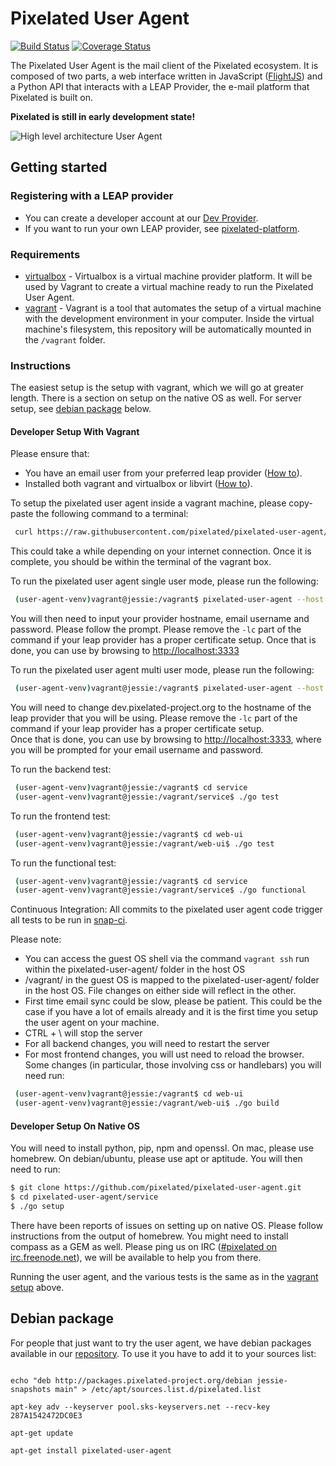 Pixelated User Agent
====================

[![Build Status](https://snap-ci.com/pixelated/pixelated-user-agent/branch/master/build_image)](https://snap-ci.com/pixelated/pixelated-user-agent/branch/master) [
![Coverage Status](https://coveralls.io/repos/pixelated/pixelated-user-agent/badge.svg?branch=master)](https://coveralls.io/r/pixelated/pixelated-user-agent?branch=master)

The Pixelated User Agent is the mail client of the Pixelated ecosystem. It is composed of two parts, a web interface written in JavaScript ([FlightJS](https://flightjs.github.io/)) and a Python API that interacts with a LEAP Provider, the e-mail platform that Pixelated is built on.

**Pixelated is still in early development state!**

![High level architecture User Agent](https://pixelated-project.org/assets/images/pixelated-user-agent.png)



## Getting started

### Registering with a LEAP provider
  * You can create a developer account at our [Dev Provider](https://dev.pixelated-project.org/).
  * If you want to run your own LEAP provider, see [pixelated-platform](https://github.com/pixelated-project/pixelated-platform).

### Requirements

  * [virtualbox](https://www.virtualbox.org/wiki/Downloads) - Virtualbox is a virtual machine provider platform. It will be used by Vagrant to create a virtual machine ready to run the Pixelated User Agent.
  * [vagrant](https://www.vagrantup.com/downloads.html) - Vagrant is a tool that automates the setup of a virtual machine with the development environment in your computer. Inside the virtual machine's filesystem, this repository will be automatically mounted in the `/vagrant` folder.

### Instructions
The easiest setup is the setup with vagrant, which we will go at greater length. There is a section on setup on the native OS as well.
For server setup, see [debian package](#debian-package) below.


#### Developer Setup With Vagrant
Please ensure that:
  * You have an email user from your preferred leap provider ([How to](#registering-with-a-leap-provider)).
  * Installed both vagrant and virtualbox or libvirt ([How to](#requirements)).
  
To setup the pixelated user agent inside a vagrant machine, please copy-paste the following command to a terminal:

```bash
 curl https://raw.githubusercontent.com/pixelated/pixelated-user-agent/master/vagrant_setup.sh | sh
```

This could take a while depending on your internet connection.
Once it is complete, you should be within the terminal of the vagrant box.

To run the pixelated user agent single user mode, please run the following:

```bash
 (user-agent-venv)vagrant@jessie:/vagrant$ pixelated-user-agent --host 0.0.0.0 -lc /vagrant/service/pixelated/certificates/dev.pixelated-project.org.ca.crt
```
You will then need to input your provider hostname, email username and password. Please follow the prompt. Please remove the `-lc` part of the command if your leap provider has a proper certificate setup.
Once that is done, you can use by browsing to [http://localhost:3333](http://localhost:3333)
 
To run the pixelated user agent multi user mode, please run the following:
```bash
 (user-agent-venv)vagrant@jessie:/vagrant$ pixelated-user-agent --host 0.0.0.0 -lc /vagrant/service/pixelated/certificates/dev.pixelated-project.org.ca.crt --multi-user --provider='dev.pixelated-project.org'
```
You will need to change dev.pixelated-project.org to the hostname of the leap provider that you will be using. Please remove the `-lc` part of the command if your leap provider has a proper certificate setup.   
Once that is done, you can use by browsing to [http://localhost:3333](http://localhost:3333), where you will be prompted for your email username and password.
 
To run the backend test:

```bash
 (user-agent-venv)vagrant@jessie:/vagrant$ cd service
 (user-agent-venv)vagrant@jessie:/vagrant/service$ ./go test 
```

To run the frontend test:

```bash
 (user-agent-venv)vagrant@jessie:/vagrant$ cd web-ui
 (user-agent-venv)vagrant@jessie:/vagrant/web-ui$ ./go test 
```

To run the functional test:

```bash
 (user-agent-venv)vagrant@jessie:/vagrant$ cd service
 (user-agent-venv)vagrant@jessie:/vagrant/service$ ./go functional 
```

Continuous Integration:
All commits to the pixelated user agent code trigger all tests to be run in [snap-ci](https://snap-ci.com/pixelated/pixelated-user-agent/branch/master).

Please note:
* You can access the guest OS shell via the command `vagrant ssh` run within the pixelated-user-agent/ folder in the host OS
* /vagrant/ in the guest OS is mapped to the pixelated-user-agent/ folder in the host OS. File changes on either side will reflect in the other.
* First time email sync could be slow, please be patient. This could be the case if you have a lot of emails already and it is the first time you setup the user agent on your machine.
* CTRL + \ will stop the server
* For all backend changes, you will need to restart the server
* For most frontend changes, you will ust need to reload the browser. Some changes (in particular, those involving css or handlebars) you will need run:
```bash
 (user-agent-venv)vagrant@jessie:/vagrant$ cd web-ui
 (user-agent-venv)vagrant@jessie:/vagrant/web-ui$ ./go build 
```
#### Developer Setup On Native OS
You will need to install python, pip, npm and openssl. On mac, please use homebrew. On debian/ubuntu, please use apt or aptitude.
You will then need to run:

```bash
$ git clone https://github.com/pixelated/pixelated-user-agent.git
$ cd pixelated-user-agent/service
$ ./go setup
```

There have been reports of issues on setting up on native OS. Please follow instructions from the output of homebrew. You might need to install compass as a GEM as well.
Please ping us on IRC ([#pixelated on irc.freenode.net](irc://irc.freenode.net/pixelated)), we will be available to help you from there.

Running the user agent, and the various tests is the same as in the [vagrant setup](#developer-setup-with-vagrant) above.

## Debian package

For people that just want to try the user agent, we have debian packages available in our [repository](http://packages.pixelated-project.org/debian/). To use it you have to add it to your sources list:

```shell

echo "deb http://packages.pixelated-project.org/debian jessie-snapshots main" > /etc/apt/sources.list.d/pixelated.list

apt-key adv --keyserver pool.sks-keyservers.net --recv-key 287A1542472DC0E3

apt-get update

apt-get install pixelated-user-agent
```
